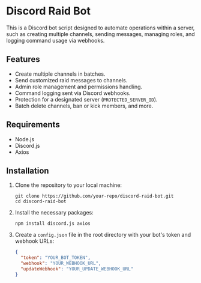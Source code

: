 # Discord Raid Bot

This is a Discord bot script designed to automate operations within a server, such as creating multiple channels, sending messages, managing roles, and logging command usage via webhooks.

## Features
- Create multiple channels in batches.
- Send customized raid messages to channels.
- Admin role management and permissions handling.
- Command logging sent via Discord webhooks.
- Protection for a designated server (`PROTECTED_SERVER_ID`).
- Batch delete channels, ban or kick members, and more.

## Requirements
- Node.js
- Discord.js
- Axios

## Installation

1. Clone the repository to your local machine:

   `git clone https://github.com/your-repo/discord-raid-bot.git`  
   `cd discord-raid-bot`

2. Install the necessary packages:

   `npm install discord.js axios`

3. Create a `config.json` file in the root directory with your bot's token and webhook URLs:

   ```json
   {
     "token": "YOUR_BOT_TOKEN",
     "webhook": "YOUR_WEBHOOK_URL",
     "updateWebhook": "YOUR_UPDATE_WEBHOOK_URL"
   }
